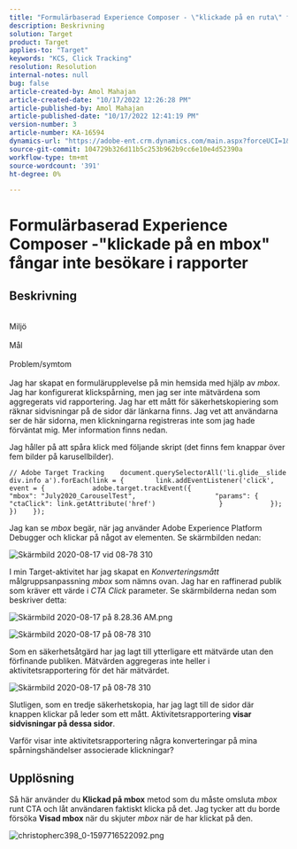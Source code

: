 ```yaml
---
title: "Formulärbaserad Experience Composer - \"klickade på en ruta\" fångar inte besökare i rapporter"
description: Beskrivning
solution: Target
product: Target
applies-to: "Target"
keywords: "KCS, Click Tracking"
resolution: Resolution
internal-notes: null
bug: false
article-created-by: Amol Mahajan
article-created-date: "10/17/2022 12:26:28 PM"
article-published-by: Amol Mahajan
article-published-date: "10/17/2022 12:41:19 PM"
version-number: 3
article-number: KA-16594
dynamics-url: "https://adobe-ent.crm.dynamics.com/main.aspx?forceUCI=1&pagetype=entityrecord&etn=knowledgearticle&id=dbc963e6-164e-ed11-bba2-002248086cae"
source-git-commit: 104729b326d11b5c253b962b9cc6e10e4d52390a
workflow-type: tm+mt
source-wordcount: '391'
ht-degree: 0%

---
```


# Formulärbaserad Experience Composer -&quot;klickade på en mbox&quot; fångar inte besökare i rapporter

## Beskrivning

<br>Miljö<br><br>
Mål
<br><br>Problem/symtom<br><br>
Jag har skapat en formulärupplevelse på min hemsida med hjälp av *mbox*. Jag har konfigurerat klickspårning, men jag ser inte mätvärdena som aggregerats vid rapportering. Jag har ett mått för säkerhetskopiering som räknar sidvisningar på de sidor där länkarna finns. Jag vet att användarna ser de här sidorna, men klickningarna registreras inte som jag hade förväntat mig. Mer information finns nedan.



Jag håller på att spåra klick med följande skript (det finns fem knappar över fem bilder på karusellbilder).




```
// Adobe Target Tracking    document.querySelectorAll('li.glide__slide div.info a').forEach(link = {        link.addEventListener('click', event = {            adobe.target.trackEvent({                    "mbox": "July2020_CarouselTest",                    "params": {                    "ctaClick": link.getAttribute('href')                }            });        })    });
```




Jag kan se *mbox* begär, när jag använder Adobe Experience Platform Debugger och klickar på något av elementen. Se skärmbilden nedan:



![Skärmbild 2020-08-17 vid 08-78 310](https://experienceleaguecommunities.adobe.com/t5/image/serverpage/image-id/26222i8EFBFA8432501D9E/image-size/medium?v=1.0&amp;amp;px=400 "Skärmbild 2020-08-17 vid 08-78 310")



I min Target-aktivitet har jag skapat en *Konverteringsmått* målgruppsanpassning *mbox* som nämns ovan. Jag har en raffinerad publik som kräver ett värde i *CTA Click* parameter. Se skärmbilderna nedan som beskriver detta:



![Skärmbild 2020-08-17 på 8.28.36 AM.png](https://experienceleaguecommunities.adobe.com/t5/image/serverpage/image-id/26225i9E8B86819537BB25/image-size/medium?v=1.0&amp;amp;px=400 "Skärmbild 2020-08-17 på 8.28.36 AM.png")

![Skärmbild 2020-08-17 på 08-78 310](https://experienceleaguecommunities.adobe.com/t5/image/serverpage/image-id/26223i6D9AAA0A81236A58/image-size/medium?v=1.0&amp;amp;px=400 "Skärmbild 2020-08-17 på 08-78 310")



Som en säkerhetsåtgärd har jag lagt till ytterligare ett mätvärde utan den förfinande publiken. Mätvärden aggregeras inte heller i aktivitetsrapportering för det här mätvärdet.



![Skärmbild 2020-08-17 på 08-78 310](https://experienceleaguecommunities.adobe.com/t5/image/serverpage/image-id/26224iFF036B11B2E932FC/image-size/medium?v=1.0&amp;amp;px=400 "Skärmbild 2020-08-17 på 08-78 310")



Slutligen, som en tredje säkerhetskopia, har jag lagt till de sidor där knappen klickar på leder som ett mått. Aktivitetsrapportering <b>visar sidvisningar på dessa sidor</b>.



Varför visar inte aktivitetsrapportering några konverteringar på mina spårningshändelser associerade klickningar?


## Upplösning


Så här använder du <b>Klickad på mbox</b> metod som du måste omsluta *mbox* runt CTA och låt användaren faktiskt klicka på det. Jag tycker att du borde försöka <b>Visad mbox</b> när du skjuter *mbox* när de har klickat på den.



![christopherc398_0-1597716522092.png](https://experienceleaguecommunities.adobe.com/t5/image/serverpage/image-id/26237i01409F8DF7D2F948/image-size/medium?v=1.0&amp;amp;px=400)


